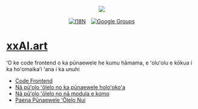 <p align="center"><a href="https://wac.tax"><img src="https://cdn.jsdelivr.net/gh/wactax/img/logo.svg"/></a></p><p align="center"><a href="https://github.com/wactax/wac.tax/blob/main/doc/README.md#readme"><img alt="I18N" src="https://cdn.jsdelivr.net/gh/wactax/img/t.svg"/></a>　<a href="https://groups.google.com/u/2/g/wactax"><img alt="Google Groups" src="https://cdn.jsdelivr.net/gh/wactax/img/g-groups.svg"/></a></p>

# [xxAI.art](https://xxAI.art)

ʻO ke code frontend o ka pūnaewele he kumu hāmama, e ʻoluʻolu e kōkua i ka hoʻomaikaʻi ʻana i ka unuhi

* [Code Frontend](https://github.com/xxai-art/web)
* [Nā pūʻolo ʻōlelo no ka pūnaewele holoʻokoʻa](https://github.com/xxai-art/web/tree/main/i18n)
* [Nā pūʻolo ʻōlelo no nā modula e komo](https://github.com/wacpkg/user/tree/main/ui.i18n)
* [Paena Pūnaewele ʻŌlelo Nui](https://github.com/xxai-doc)
